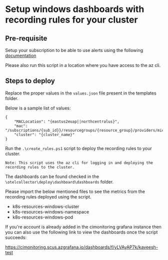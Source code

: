 # Setup windows dashboards with recording rules for your cluster

## Pre-requisite 

Setup your subscription to be able to use alerts using the following [documentation](https://eng.ms/docs/products/geneva/metrics/prometheus/prommdmtutorial7setupalerts)

Please also run this script in a location where you have access to the az cli.

## Steps to deploy

Replace the proper values in the `values.json` file present in the templates folder.

Below is a sample list of values:

```
{
    "MACLocation": "{eastus2euap||northcentralus}",
    "mac": "/subscriptions/{sub_id}}/resourcegroups/{resource_group}/providers/microsoft.monitor/accounts/{account_name}",
    "cluster": "{cluster_name}"
}
```


Run the `.\create_rules.ps1` script to deploy the recording rules to your cluster.

`Note: This script uses the az cli for logging in and deploying the recording rules to the cluster.`

The dashboards can be found checked in the `\otelcollector\deploy\dashboard\dashboards` folder.

Please import the below mentioned files to see the metrics from the recording rules deployed using the script.

-   k8s-resources-windows-cluster
-   k8s-resources-windows-namespace
-   k8s-resources-windows-pod



If you're account is already added in the cimonitoring grafana instance then you can also use the following link to view the dashboards once the script succeeds:

https://cimonitoring.scus.azgrafana.io/dashboards/f/yLVAyAP7k/kaveesh-test
